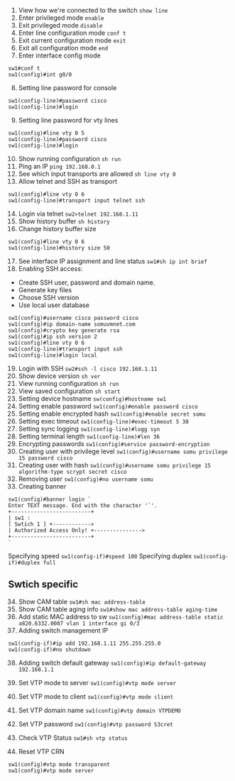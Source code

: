 1. View how we're connected to the switch           `show line`
2. Enter privileged mode                            `enable`
3. Exit privileged mode                             `disable`
4. Enter line configuration mode                    `conf t`
5. Exit current configuration mode                  `exit`
6. Exit all configuration mode                      `end`
7. Enter interface config mode
```
sw1#conf t
sw1(config)#int g0/0
```
8. Setting line password for console
```
sw1(config-line)#password cisco
sw1(config-line)#login
```
9. Setting line password for vty lines
```
sw1(config)#line vty 0 5
sw1(config-line)#password cisco
sw1(config-line)#login
```
10. Show running configuration                  `sh run`
11. Ping an IP                                  `ping 192.168.0.1`
12. See which input transports are allowed      `sh line vty 0`
13. Allow telnet and SSH as transport
```
sw1(config)#line vty 0 6
sw1(config-line)#transport input telnet ssh
```
14. Login via telnet                            `sw2>telnet 192.168.1.11`
15. Show history buffer                         `sh history`
16. Change history buffer size
```
sw1(config)#line vty 0 6
sw1(config-line)#history size 50
```
17. See interface IP assignment and line status `sw1#sh ip int brief`
18. Enabling SSH access:
* Create SSH user, password and domain name.
* Generate key files
* Choose SSH version
* Use local user database
```
sw1(config)#username cisco password cisco
sw1(config)#ip domain-name somuvmnet.com
sw1(config)#crypto key generate rsa
sw1(config)#ip ssh version 2
sw1(config)#line vty 0 6
sw1(config-line)#transport input ssh
sw1(config-line)#login local
```

19. Login with SSH                              `sw2#ssh -l cisco 192.168.1.11`
20. Show device version                         `sh ver`
21. View running configuration                  `sh run`
22. View saved configuration                    `sh start`
23. Setting device hostname                     `sw(config)#hostname sw1`
24. Setting enable password                     `sw1(config)#enable password cisco`
25. Setting enable encrypted hash               `sw1(config)#enable secret somu`
26. Setting exec timeout                        `sw1(config-line)#exec-timeout 5 30`
27. Setting sync logging                        `sw1(config-line)#logg syn`
28. Setting terminal length                     `sw1(config-line)#len 36`
29. Encrypting passwords                            `sw1(config)#service password-encryption`
30. Creating user with privilege level              `sw1(config)#username somu privilege 15 password cisco`
31. Creating user with hash                         `sw1(config)#username somu privilege 15 algorithm-type scrypt secret cisco`
32. Removing user                                   `sw1(config)#no username somu`
33. Creating banner
```
sw1(config)#banner login `
Enter TEXT message. End with the character '`'.
+-------------------------+
| sw1 :
[ Swtich 1 ] +------------>
| Authorized Access Only! +--------------->
+-------------------------+
`
```
Specifying speed                                `sw1(config-if)#speed 100`
Specifying duplex                               `sw1(config-if)#duplex full`

## Swtich specific
34. Show CAM table                              `sw1#sh mac address-table`
35. Show CAM table aging info                   `sw1#show mac address-table aging-time`
36. Add static MAC address to sw                `sw1(config)#mac address-table static a820.6332.0087 vlan 1 interface gi 0/3`
37. Adding switch management IP
```
sw1(config-if)#ip add 192.168.1.11 255.255.255.0
sw1(config-if)#no shutdown
```
38. Adding switch default gateway                `sw1(config)#ip default-gateway 192.168.1.1`



1. Set VTP mode to server       `sw1(config)#vtp mode server`
2. Set VTP mode to client       `sw1(config)#vtp mode client`
3. Set VTP domain name          `sw1(config)#vtp domain VTPDEMO`
4. Set VTP password             `sw1(config)#vtp password S3cret`
5. Check VTP Status             `sw1#sh vtp status`
6. Reset VTP CRN                
```
sw1(config)#vtp mode transparent
sw1(config)#vtp mode server
```
